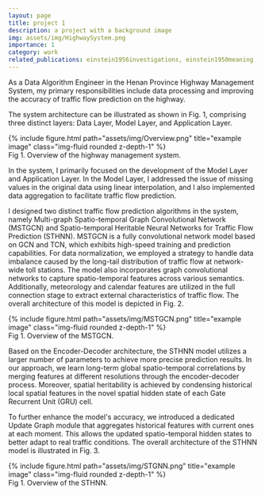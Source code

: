 ```yaml
---
layout: page
title: project 1
description: a project with a background image
img: assets/img/HighwaySystem.png
importance: 1
category: work
related_publications: einstein1956investigations, einstein1950meaning
---
```


As a Data Algorithm Engineer in the Henan Province Highway Management System, my primary responsibilities include data processing and improving the accuracy of traffic flow prediction on the highway.

The system architecture can be illustrated as shown in Fig. 1, comprising three distinct layers: Data Layer, Model Layer, and Application Layer.

<div class="row">
    <div class="col-sm mt-3 mt-md-0">
        {% include figure.html path="assets/img/Overview.png" title="example image" class="img-fluid rounded z-depth-1" %}
    </div>
</div>
<div class="caption">
    Fig 1. Overview of the highway management system.
</div>

In the system, I primarily focused on the development of the Model Layer and Application Layer. In the Model Layer, I addressed the issue of missing values in the original data using linear interpolation, and I also implemented data aggregation to facilitate traffic flow prediction.

I designed two distinct traffic flow prediction algorithms in the system, namely Multi-graph Spatio-temporal Graph Convolutional Network (MSTGCN) and Spatio-temporal Heritable Neural Networks for Traffic Flow Prediction (STHNN). MSTGCN is a fully convolutional network model based on GCN and TCN, which exhibits high-speed training and prediction capabilities. For data normalization, we employed a strategy to handle data imbalance caused by the long-tail distribution of traffic flow at network-wide toll stations. The model also incorporates graph convolutional networks to capture spatio-temporal features across various semantics. Additionally, meteorology and calendar features are utilized in the full connection stage to extract external characteristics of traffic flow. The overall architecture of this model is depicted in Fig. 2.

<div class="row">
    <div class="col-sm mt-3 mt-md-0">
        {% include figure.html path="assets/img/MSTGCN.png" title="example image" class="img-fluid rounded z-depth-1" %}
    </div>
</div>
<div class="caption">
    Fig 1. Overview of the MSTGCN.
</div>

Based on the Encoder-Decoder architecture, the STHNN model utilizes a larger number of parameters to achieve more precise prediction results. In our approach, we learn long-term global spatio-temporal correlations by merging features at different resolutions through the encoder-decoder process. Moreover, spatial heritability is achieved by condensing historical local spatial features in the novel spatial hidden state of each Gate Recurrent Unit (GRU) cell.

To further enhance the model's accuracy, we introduced a dedicated Update Graph module that aggregates historical features with current ones at each moment. This allows the updated spatio-temporal hidden states to better adapt to real traffic conditions. The overall architecture of the STHNN model is illustrated in Fig. 3.

<div class="row">
    <div class="col-sm mt-3 mt-md-0">
        {% include figure.html path="assets/img/STGNN.png" title="example image" class="img-fluid rounded z-depth-1" %}
    </div>
</div>
<div class="caption">
    Fig 1. Overview of the STHNN.
</div>
